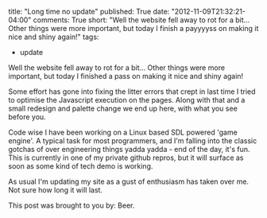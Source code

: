 title: "Long time no update"
published: True
date: "2012-11-09T21:32:21-04:00"
comments: True
short: "Well the website fell away to rot for a bit... Other things were more important, but today I finish a payyyyss on making it nice and shiny again!"
tags:
- update

Well the website fell away to rot for a bit... Other things were more important, but today I finished a pass on making it nice and shiny again!

Some effort has gone into fixing the litter errors that crept in last time I tried to optimise the Javascript execution on the pages.
Along with that and a small redesign and palette change we end up here, with what you see before you.

Code wise I have been working on a Linux based SDL powered 'game engine'. 
A typical task for most programmers, and I'm falling into the classic gotchas of over engineering things yadda yadda - end of the day, it's fun.
This is currently in one of my private github repros, but it will surface as soon as some kind of tech demo is working.

As usual I'm updating my site as a gust of enthusiasm has taken over me. Not sure how long it will last.

This post was brought to you by: Beer.

